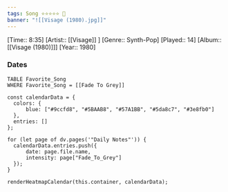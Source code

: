 ```yaml
---
tags: Song ⭐⭐⭐⭐⭐ 💛
banner: "![[Visage (1980).jpg]]"
---
```

[Time:: 8:35]
[Artist:: [[Visage]] ]
[Genre:: Synth-Pop]
[Played:: 14]
[Album:: [[Visage (1980)]]]
[Year:: 1980]
### Dates
````dataview
TABLE Favorite_Song
WHERE Favorite_Song = [[Fade To Grey]]
````

  ```dataviewjs
const calendarData = { 
	colors: { 
		blue: ["#9ccfd8", "#5BAAB8", "#57A1BB", "#5da8c7", "#3e8fb0"] 
	}, 
	entries: [] 
}; 

for (let page of dv.pages('"Daily Notes"')) { 
	calendarData.entries.push({ 
		date: page.file.name, 
		intensity: page["Fade_To_Grey"]
	}); 
} 

renderHeatmapCalendar(this.container, calendarData);
```
